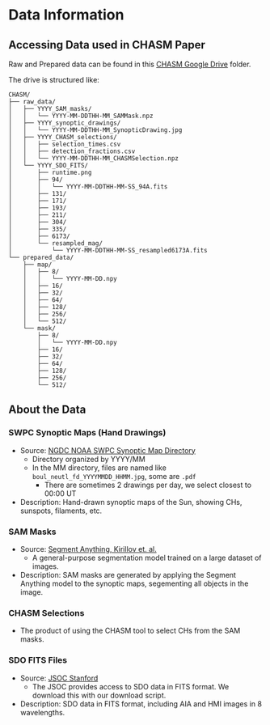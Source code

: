 # Data Information

## Accessing Data used in CHASM Paper

Raw and Prepared data can be found in this [CHASM Google Drive]() folder.

The drive is structured like:

```
CHASM/
├── raw_data/
│   ├── YYYY_SAM_masks/
│   │   └── YYYY-MM-DDTHH-MM_SAMMask.npz
│   ├── YYYY_synoptic_drawings/
│   │   └── YYYY-MM-DDTHH-MM_SynopticDrawing.jpg
│   ├── YYYY_CHASM_selections/
│   │   ├── selection_times.csv
│   │   ├── detection_fractions.csv
│   │   └── YYYY-MM-DDTHH-MM_CHASMSelection.npz
│   └── YYYY_SDO_FITS/
│       ├── runtime.png
│       ├── 94/
│       │   └── YYYY-MM-DDTHH-MM-SS_94A.fits
│       ├── 131/
│       ├── 171/
│       ├── 193/
│       ├── 211/
│       ├── 304/
│       ├── 335/
│       ├── 6173/
│       └── resampled_mag/
│           └── YYYY-MM-DDTHH-MM-SS_resampled6173A.fits
└── prepared_data/
    ├── map/
    │   ├── 8/
    │   │   └── YYYY-MM-DD.npy
    │   ├── 16/
    │   ├── 32/
    │   ├── 64/
    │   ├── 128/
    │   ├── 256/
    │   └── 512/
    └── mask/
        ├── 8/
        │   └── YYYY-MM-DD.npy
        ├── 16/
        ├── 32/
        ├── 64/
        ├── 128/
        ├── 256/
        └── 512/
```

## About the Data

### SWPC Synoptic Maps (Hand Drawings)
- Source: [NGDC NOAA SWPC Synoptic Map Directory](https://www.ngdc.noaa.gov/stp/space-weather/solar-data/solar-imagery/composites/full-sun-drawings/boulder/)
    - Directory organized by YYYY/MM
    - In the MM directory, files are named like `boul_neutl_fd_YYYYMMDD_HHMM.jpg`, some are `.pdf`
        - There are sometimes 2 drawings per day, we select closest to 00:00 UT
- Description: Hand-drawn synoptic maps of the Sun, showing CHs, sunspots, filaments, etc.

### SAM Masks
- Source: [Segment Anything, Kirillov et. al.](https://arxiv.org/abs/2304.02643)
    - A general-purpose segmentation model trained on a large dataset of images.
- Description: SAM masks are generated by applying the Segment Anything model to the synoptic maps, segementing all objects in the image.

### CHASM Selections
- The product of using the CHASM tool to select CHs from the SAM masks.

### SDO FITS Files
- Source: [JSOC Stanford](jsoc.stanford.edu)
    - The JSOC provides access to SDO data in FITS format. We download this with our download script.
- Description: SDO data in FITS format, including AIA and HMI images in 8 wavelengths.

